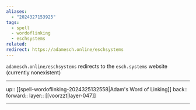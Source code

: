 ```yaml
---
aliases:
  - "2024327153925"
tags:
  - spell
  - wordoflinking
  - eschsystems
related: 
redirect: https://adamesch.online/eschsystems
---
```


`adamesch.online/eschsystems` redirects to the `esch.systems` website (currently nonexistent)

***

up:: [[spell-wordoflinking-2024325132558|Adam's Word of Linking]]
back:: 
forward:: 
layer:: [[voorzzt|layer-047]]

***
